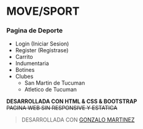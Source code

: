 # MOVE/SPORT

### Pagina de Deporte

- Login (Iniciar Sesion)
- Register (Registrase)
- Carrito
- Indumentaria
- Botines
- Clubes
  - San Martin de Tucuman
  - Atletico de Tucuman

**DESARROLLADA CON HTML & CSS & BOOTSTRAP** <br>
~~PAGINA WEB SIN RESPONSIVE Y ESTATICA~~

> DESARROLLADA CON [GONZALO MARTINEZ ](https://github.com/GonzaloMartinezz "GONZALO MARTINEZ ")
